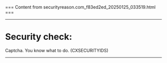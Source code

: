 === Content from securityreason.com_f83ed2ed_20250125_033519.html ===


---

# Security check:

Captcha. You know what to do. (CXSECURITYIDS)

---


